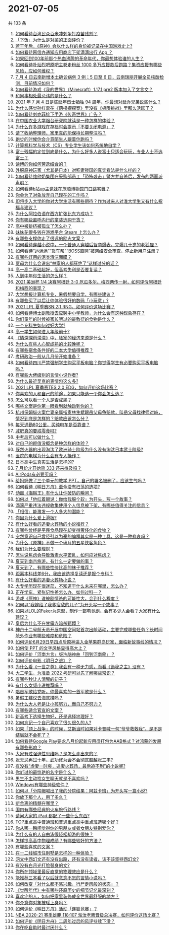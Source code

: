 # 2021-07-05

共 133 条

<!-- BEGIN -->
<!-- 最后更新时间 Mon Jul 05 2021 14:08:38 GMT+0800 (China Standard Time) -->

1. [如何看待台湾民众百米冲刺争打疫苗残剂？](https://www.zhihu.com/question/469960214)
2. [「下饭」为什么是对菜的正面评价？](https://www.zhihu.com/question/468067386)
3. [若干年后，《原神》会以什么样的身份被记录在中国游戏史上?](https://www.zhihu.com/question/469448582)
4. [如何看待网信办通知应用商店下架滴滴出行 App ？](https://www.zhihu.com/question/470015739)
5. [如果回到100年前那个热血沸腾的革命年代，你最想体验谁的人生？](https://www.zhihu.com/question/460118166)
6. [如何看待朴灿烈吧原吧主卷走粉丝 1000
   多万应援款后跑路？集资应援有哪些风险，应如何维权？](https://www.zhihu.com/question/469617778)
7. [7 月 4 日云南新增本土确诊病例 3 例；5 日至 6
   日，云南瑞丽开展全员核酸检测，目前情况如何？](https://www.zhihu.com/question/470089816)
8. [如何看待游戏《我的世界》（Minecraft）1.17.1 pre2
   版本加入了文言文？](https://www.zhihu.com/question/469226186)
9. [和同事相处最忌讳的是什么？](https://www.zhihu.com/question/294492493)
10. [2021 年 7 月 4 日是陈延年烈士牺牲 94
    周年，你最想对延乔兄弟说些什么？](https://www.zhihu.com/question/469914836)
11. [为什么感觉孙红雷在《萌探探探案》里没有《极限挑战》里那么活跃了？](https://www.zhihu.com/question/467421033)
12. [如何看待刘亦菲接下手游《传奇世界》广告？](https://www.zhihu.com/question/469422532)
13. [在中国农业大学烟台研究院就读是一种怎样的体验？](https://www.zhihu.com/question/395900199)
14. [为什么许多游戏在存档时会提示「不要关闭电源」？](https://www.zhihu.com/question/469514688)
15. [请了收纳整理师，家里真的能保持长期整洁吗？](https://www.zhihu.com/question/446527016)
16. [跑步的时候你会介意陌生人跟着你跑吗？](https://www.zhihu.com/question/466187680)
17. [计算机科学与技术（CS）专业学生该如何系统地自学？](https://www.zhihu.com/question/37321190)
18. [富士残幅的定位到底是什么，为什么好多人说富士只适合玩玩，专业人士不选富士？](https://www.zhihu.com/question/470044599)
19. [读博的你如何劳逸结合的？](https://www.zhihu.com/question/460861080)
20. [外服原神玩家（尤其是日本）对稻妻锁国的真实看法是什么样的？](https://www.zhihu.com/question/469647926)
21. [如何看待维他奶集团在采购部员工「恐怖袭击」警方并自杀后，发布的两面派声明？](https://www.zhihu.com/question/469732478)
22. [如何看待b站up主党妹在旅顺博物馆门口跳宅舞？](https://www.zhihu.com/question/469738970)
23. [你会为了对象放弃自己现在的工作吗？](https://www.zhihu.com/question/470123044)
24. [即将步入大学的你对大学生活有哪些期待？作为过来人对准大学生又有什么祝福与建议？](https://www.zhihu.com/question/469460738)
25. [为什么阿拉伯语在西方扩张比东方成功？](https://www.zhihu.com/question/464466767)
26. [你有哪些直呼内行的童装选购干货？](https://www.zhihu.com/question/426278534)
27. [高中被排挤被孤立了怎么办？](https://www.zhihu.com/question/466031743)
28. [妹妹花很多钱在游戏平台 Steam 上怎么办？](https://www.zhihu.com/question/467965628)
29. [有哪些支撑你走了很远的励志文案？](https://www.zhihu.com/question/460253646)
30. [如何看待穿越小说中，一个普通人穿越后智商爆表，完爆几十岁的老狐狸？](https://www.zhihu.com/question/376857581)
31. [如何看待“运满满”“货车帮”“BOSS直聘”被网络安全审查，停止新用户注册？](https://www.zhihu.com/question/470104949)
32. [有哪些好用的泥类清洁面膜？](https://www.zhihu.com/question/40798375)
33. [贾母为什么会说出“林家的人都死绝了”这样过分的话？](https://www.zhihu.com/question/468517059)
34. [高一高二基础超好，但高考失利是否要复读？](https://www.zhihu.com/question/467953916)
35. [人到中年你生活的怎么样？](https://www.zhihu.com/question/469317566)
36. [2021 美洲杯 1/4 决赛阿根廷 3-0
    厄瓜多尔，梅西两传一射，如何评价阿根廷和梅西的表现？](https://www.zhihu.com/question/469925866)
37. [大学想报计算机专业，暑假想要自学，有哪些建议？](https://www.zhihu.com/question/464771225)
38. [有哪些买了以后让你体验很好的数码「小玩意」?](https://www.zhihu.com/question/373192788)
39. [2021 LPL 夏季赛SN 2:1 RNG，如何评价这场比赛？](https://www.zhihu.com/question/470013968)
40. [如何看待博士副教授去应聘中小学教师，为什么会有这种现象存在？](https://www.zhihu.com/question/469006927)
41. [你们童年的时候被家长喂过的最敷衍的食物是什么？](https://www.zhihu.com/question/462844792)
42. [一个专科生如何过好大学?](https://www.zhihu.com/question/465577553)
43. [高一学生如何进入年级前十?](https://www.zhihu.com/question/426078063)
44. [《情深深雨濛濛》中，陆家的经济来源是什么？](https://www.zhihu.com/question/54479741)
45. [为什么有些人心智成熟的比较晚呢？](https://www.zhihu.com/question/283077831)
46. [有哪些宿舍条件好的二本大学值得推荐？](https://www.zhihu.com/question/405920733)
47. [考研政治一般从几月份开始准备？](https://www.zhihu.com/question/378053241)
48. [如何看待四川严禁强制学生购买平板电脑？你觉得学生有必要购买平板电脑吗？](https://www.zhihu.com/question/469907647)
49. [有哪些大佬级别的言情小说作者?](https://www.zhihu.com/question/323889571)
50. [为什么最近吴京的表情包这么多?](https://www.zhihu.com/question/459051105)
51. [2021 LPL 夏季赛TES 2:0
    EDG，如何评价这场比赛？](https://www.zhihu.com/question/469986525)
52. [你喜欢的人和自己的前途，如果只能选一个你会怎么选？](https://www.zhihu.com/question/469180114)
53. [怎么可以看一个人是否成熟？](https://www.zhihu.com/question/415808060)
54. [哪些文案是你第一眼看到就触动到你的？](https://www.zhihu.com/question/454171964)
55. [杭州保姆纵火案亡妻亲属指责林生斌跟岳父母争赔款，叫岳父母找律师对峙，情况到底是怎样的？赔款应该怎么分？](https://www.zhihu.com/question/469306984)
56. [每天通勤80公里，买纯电车是否靠谱？](https://www.zhihu.com/question/468510743)
57. [减肥真的要戒零食吗?](https://www.zhihu.com/question/468839689)
58. [中考后可以做什么？](https://www.zhihu.com/question/465877304)
59. [对自己的颜值没概念是种怎样的体验？](https://www.zhihu.com/question/309262006)
60. [既然火器的出现淘汰了欧洲骑士阶级为什么没有淘汰日本武士阶级?](https://www.zhihu.com/question/469293153)
61. [医院的电梯为什么会有专人操作？](https://www.zhihu.com/question/275348817)
62. [日本高中生真实生活是怎样的?](https://www.zhihu.com/question/358652855)
63. [7 月份才开始背 333 还来得及吗？](https://www.zhihu.com/question/405506994)
64. [AirPods有必要买吗？](https://www.zhihu.com/question/465884888)
65. [给妈妈做了三个单元的教学 PPT，自己的署名被删了，应该生气吗？](https://www.zhihu.com/question/466380653)
66. [如何看待《明日方舟》至今没有扫荡的选项?](https://www.zhihu.com/question/469337436)
67. [动画《海贼王》有什么让你破防的瞬间？](https://www.zhihu.com/question/466340998)
68. [如何以「他红着眼说：你给我服个软」为开头，写一个故事？](https://www.zhihu.com/question/460697101)
69. [滴滴严重违法违规收集使用个人信息被下架，有哪些值得关注的信息？](https://www.zhihu.com/question/470016029)
70. [「相信」能激发一个人多大的潜能？](https://www.zhihu.com/question/469081139)
71. [你因为什么爱上滑板?](https://www.zhihu.com/question/435394228)
72. [有什么好看的追妻火葬场的小说推荐？](https://www.zhihu.com/question/463126197)
73. [有哪些曾经是平民食品现在却变得奢侈化的食物？](https://www.zhihu.com/question/468524945)
74. [突然意识自己曾经引以为豪的编程其实是一种工具，这是一种悲哀吗？](https://www.zhihu.com/question/469223256)
75. [为什么《原神》不做一个璃月的五星侠客角色？](https://www.zhihu.com/question/468594400)
76. [我们为什么要理财？](https://www.zhihu.com/question/24177177)
77. [医生说焦虑会导致激素水平紊乱，如何应对焦虑？](https://www.zhihu.com/question/469907164)
78. [夏天到南京旅游，有什么一定要做的事？](https://www.zhihu.com/question/469022675)
79. [夏天到了，有哪些性价比高的袜子推荐？](https://www.zhihu.com/question/453321741)
80. [距离本科线差6分，我应该选择复读还是报个专科？](https://www.zhihu.com/question/467517153)
81. [有什么好看的追妻火葬场小说？](https://www.zhihu.com/question/463891070)
82. [大专学历现在很迷茫，不知道干什么未来在哪里，怎么办？](https://www.zhihu.com/question/467003536)
83. [正在学车，紧张记性差怎么办，如何过科一？](https://www.zhihu.com/question/458621193)
84. [游戏《原神》谁被剧情杀的可能性大，会到什么程度？](https://www.zhihu.com/question/466856390)
85. [如何以“我嫁给了我爹宿敌的儿子”为开头写一个故事？](https://www.zhihu.com/question/425380931)
86. [如果以LOL的Faker为原型，制作一部电竞剧，会有多少人会看？大家有什么建议？](https://www.zhihu.com/question/467272877)
87. [皇后为什么不在甘露寺暗杀甄嬛？](https://www.zhihu.com/question/323782581)
88. [神舟十二号航天员开展中国空间站首次出舱活动，主要完成哪些任务？长时间舱外作业有哪些难度和危险？](https://www.zhihu.com/question/469911953)
89. [如何评价6月29日早四点后原神进入金苹果群岛玩家，面临新故事线的情况？](https://www.zhihu.com/question/468978856)
90. [如何使 PPT 的文字风格显得高大上？](https://www.zhihu.com/question/26104860)
91. [如何评价「河南方言」版洗脑神曲「回到河南嘞」？](https://www.zhihu.com/question/469090177)
92. [如何评价电影《明日之战》？](https://www.zhihu.com/question/469466765)
93. [为什么看《一世之尊》我会有一种无力感，而看《诡秘之主》没有？](https://www.zhihu.com/question/466875284)
94. [大二学生，为准备 2022 考研可以先了解哪些常识？](https://www.zhihu.com/question/400494597)
95. [有哪些秒让人清醒的句子？](https://www.zhihu.com/question/464766380)
96. [有什么女频小说推荐吗？](https://www.zhihu.com/question/457795893)
97. [唱首军歌给党听，你最喜欢的一首军歌是什么？](https://www.zhihu.com/question/469697834)
98. [暑假工建议去海底捞吗？](https://www.zhihu.com/question/398756321)
99. [为什么大人老是让小孩努力，而自己不努力？](https://www.zhihu.com/question/465729487)
100. [有哪些适合官宣的文案？](https://www.zhihu.com/question/436157838)
101. [新高考下选择生物好，还是选择地理好？](https://www.zhihu.com/question/463643144)
102. [如何忘记一个自己喜欢了很久很久的人?](https://www.zhihu.com/question/468233405)
103. [如果「顶上战争」的时候，艾斯当时如果对卡普喊一句“爷爷救救我”，是不是结局就不会死了？](https://www.zhihu.com/question/275781764)
104. [如何看待Google
     Play要求八月份起新应用须打包为AAB格式？对鸿蒙的发展有哪些影响？](https://www.zhihu.com/question/469588431)
105. [大家有过强迫性思维吗？是怎么走出来的？](https://www.zhihu.com/question/400662217)
106. [张无忌再过十年，武功修为会不会彻底超越张三丰?](https://www.zhihu.com/question/458327600)
107. [有没有“虐妻一时爽，追妻火葬场，最后追不到”的小说呢?](https://www.zhihu.com/question/397071668)
108. [你听过的最惊艳的名字是什么？](https://www.zhihu.com/question/265694919)
109. [男生不主动找女生聊天就是不喜欢吗？](https://www.zhihu.com/question/428269881)
110. [Windows有哪些神级软件？](https://www.zhihu.com/question/465494790)
111. [如何以「分院帽喊出了我的分院结果：阿兹卡班」为开头写一篇小说?](https://www.zhihu.com/question/386972533)
112. [你放下那个人，用了多久？](https://www.zhihu.com/question/459105986)
113. [断舍离的精髓在哪里？](https://www.zhihu.com/question/25044125)
114. [国内有哪些经典的火车旅行路线？](https://www.zhihu.com/question/469093965)
115. [请问大家的 iPad 都配了一些什么东西?](https://www.zhihu.com/question/441947056)
116. [TOP重点高中普通班和普通重点高中重点班选哪个好？](https://www.zhihu.com/question/461031307)
117. [你从哪一瞬间觉得你的男朋友或者女朋友特别爱你？](https://www.zhihu.com/question/310415598)
118. [为什么有的人自由泳很轻松却游的很快？](https://www.zhihu.com/question/368523197)
119. [怎样提高高中物理成绩？有哪些较好的方法？](https://www.zhihu.com/question/20300295)
120. [有哪些喜欢的文案？](https://www.zhihu.com/question/460143596)
121. [在一二线城市住别墅是怎样的一种体验？](https://www.zhihu.com/question/350485995)
122. [网文中西幻文还有没有出路，还有没有读者，该不该坚持西幻文?](https://www.zhihu.com/question/469646044)
123. [有没有白月光打脸替身的文?](https://www.zhihu.com/question/459071698)
124. [你所在领域里最反直觉的物理效应是什么？](https://www.zhihu.com/question/466498607)
125. [能推荐三本看了以后就念念不忘的言情小说吗？](https://www.zhihu.com/question/420713607)
126. [如何改变「对什么都不感兴趣，行尸走肉般的状态」？](https://www.zhihu.com/question/31249796)
127. [《觉醒年代》中有哪些还原历史的细节记忆最深刻？](https://www.zhihu.com/question/451486276)
128. [喜欢宅的人，如何把家里装修成全世界最舒服的地方？](https://www.zhihu.com/question/35781319)
129. [你介意你对象被瑶上身吗？](https://www.zhihu.com/question/429956758)
130. [如何评价《明日方舟》活动「连锁竞赛」？](https://www.zhihu.com/question/469569572)
131. [NBA 2020-21 赛季雄鹿 118:107
     淘汰老鹰晋级总决赛，如何评价这场比赛？](https://www.zhihu.com/question/469901211)
132. [如何评价《明日方舟》二周年过后的风评持续下滑？](https://www.zhihu.com/question/469788139)
133. [你在吃自助时最讨厌什么？](https://www.zhihu.com/question/63212359)

<!-- END -->
